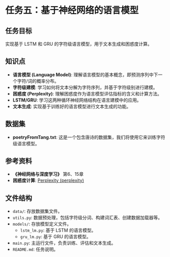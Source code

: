 # 任务五：基于神经网络的语言模型

## 任务目标

实现基于 LSTM 和 GRU 的字符级语言模型，用于文本生成和困惑度计算。

## 知识点

-   **语言模型 (Language Model)**: 理解语言模型的基本概念，即预测序列中下一个字符/词的概率分布。
-   **字符级建模**: 学习如何将文本分解为字符序列，并基于字符级别进行建模。
-   **困惑度 (Perplexity)**: 理解困惑度作为语言模型评估指标的含义和计算方法。
-   **LSTM/GRU**: 学习这两种循环神经网络结构在语言建模中的应用。
-   **文本生成**: 实现基于训练好的语言模型进行文本生成的功能。

## 数据集

-   **poetryFromTang.txt**: 这是一个包含唐诗的数据集，我们将使用它来训练字符级语言模型。

## 参考资料

-   **《神经网络与深度学习》** 第6、15章
-   **困惑度计算**: [Perplexity (perplexity)](https://en.wikipedia.org/wiki/Perplexity)

## 文件结构

-   `data/`: 存放数据集文件。
-   `utils.py`: 数据预处理，包括字符级分词、构建词汇表、创建数据加载器等。
-   `models/`: 存放模型定义文件。
    -   `lstm_lm.py`: 基于 LSTM 的语言模型。
    -   `gru_lm.py`: 基于 GRU 的语言模型。
-   `main.py`: 主运行文件，负责训练、评估和文本生成。
-   `README.md`: 任务说明。
